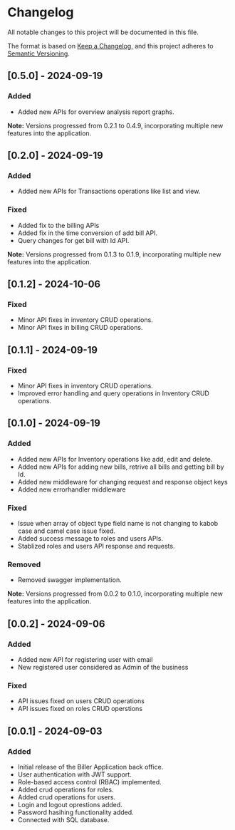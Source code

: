 # Changelog

All notable changes to this project will be documented in this file.

The format is based on [Keep a Changelog](https://keepachangelog.com/en/1.0.0/), and this project adheres to [Semantic Versioning](https://semver.org/spec/v2.0.0.html).

## [0.5.0] - 2024-09-19
### Added
- Added new APIs for overview analysis report graphs.

**Note:** Versions progressed from 0.2.1 to 0.4.9, incorporating multiple new features into the application.

## [0.2.0] - 2024-09-19
### Added
- Added new APIs for Transactions operations like list and view.

### Fixed
- Added fix to the billing APIs
- Added fix in the time conversion of add bill API.
- Query changes for get bill with Id API.

**Note:** Versions progressed from 0.1.3 to 0.1.9, incorporating multiple new features into the application.

## [0.1.2] - 2024-10-06

### Fixed
- Minor API fixes in inventory CRUD operations.
- Minor API fixes in billing CRUD operations.

## [0.1.1] - 2024-09-19

### Fixed
- Minor API fixes in inventory CRUD operations.
- Improved error handling and query operations in Inventory CRUD operations.

## [0.1.0] - 2024-09-19
### Added
- Added new APIs for Inventory operations like add, edit and delete.
- Added new APIs for adding new bills, retrive all bills and getting bill by Id.
- Added new middleware for changing request and response object keys
- Added new errorhandler middleware

### Fixed
- Issue when array of object type field name is not changing to kabob case and camel case issue fixed.
- Added success message to roles and users APIs.
- Stablized roles and users API response and requests.

### Removed
- Removed swagger implementation.

**Note:** Versions progressed from 0.0.2 to 0.1.0, incorporating multiple new features into the application.

## [0.0.2] - 2024-09-06
### Added
- Added new API for registering user with email
- New registered user considered as Admin of the business

### Fixed
- API issues fixed on users CRUD operations
- API issues fixed on roles CRUD operstions

## [0.0.1] - 2024-09-03
### Added
- Initial release of the Biller Application back office.
- User authentication with JWT support.
- Role-based access control (RBAC) implemented.
- Added crud operations for roles.
- Added crud operations for users.
- Login and logout oprestions added.
- Password hasihing functionality added.
- Connected with SQL database.